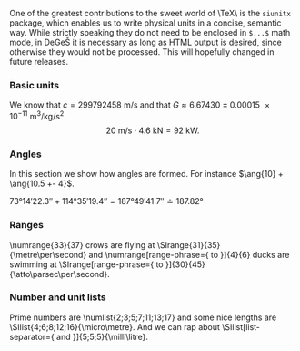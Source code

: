 One of the greatest contributions to the sweet world of \TeX\ is the `siunitx` package,
which enables us to write physical units in a concise, semantic way. While strictly speaking
they do not need to be enclosed in `$...$` math mode, in DeGeŠ it is necessary as long as
HTML output is desired, since otherwise they would not be processed.
This will hopefully changed in future releases.

### Basic units
We know that $c = \SI{299792458}{\metre\per\second}$ and that
$G \approx \SI{6.67430(15)e-11}{\cubic\metre\per\kilo\gram\per\second\squared}$.
$$
    \SI{20}{\metre\per\second} \cdot \SI{4.6}{\kilo\newton} = \SI{92}{\kilo\watt}.
$$

### Angles
In this section we show how angles are formed. For instance $\ang{10} + \ang{10.5 +- 4}$.

$\ang{73;14;22.3} + \ang{114;35;19.4} = \ang{187;49;41.7} \doteq \ang{187.82}$

### Ranges
\numrange{33}{37} crows are flying at \SIrange{31}{35}{\metre\per\second}
and \numrange[range-phrase={ to }]{4}{6} ducks are swimming at
\SIrange[range-phrase={ to }]{30}{45}{\atto\parsec\per\second}.

### Number and unit lists
Prime numbers are \numlist{2;3;5;7;11;13;17} and some nice lengths are \SIlist{4;6;8;12;16}{\micro\metre}.
And we can rap about \SIlist[list-separator={ and }]{5;5;5}{\milli\litre}.
